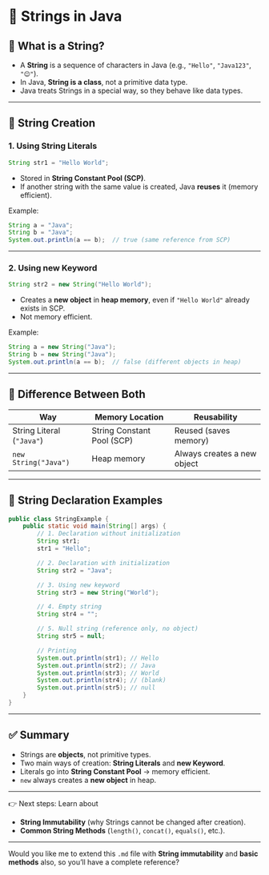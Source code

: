 # 📘 Strings in Java

## 🔹 What is a String?

* A **String** is a sequence of characters in Java (e.g., `"Hello"`, `"Java123"`, `"😊"`).
* In Java, **String is a class**, not a primitive data type.
* Java treats Strings in a special way, so they behave like data types.

---

## 🔹 String Creation

### 1. **Using String Literals**

```java
String str1 = "Hello World";
```

* Stored in **String Constant Pool (SCP)**.
* If another string with the same value is created, Java **reuses** it (memory efficient).

Example:

```java
String a = "Java";
String b = "Java";
System.out.println(a == b);  // true (same reference from SCP)
```

---

### 2. **Using new Keyword**

```java
String str2 = new String("Hello World");
```

* Creates a **new object** in **heap memory**, even if `"Hello World"` already exists in SCP.
* Not memory efficient.

Example:

```java
String a = new String("Java");
String b = new String("Java");
System.out.println(a == b);  // false (different objects in heap)
```

---

## 🔹 Difference Between Both

| Way                       | Memory Location            | Reusability                 |
| ------------------------- | -------------------------- | --------------------------- |
| String Literal (`"Java"`) | String Constant Pool (SCP) | Reused (saves memory)       |
| `new String("Java")`      | Heap memory                | Always creates a new object |

---

## 🔹 String Declaration Examples

```java
public class StringExample {
    public static void main(String[] args) {
        // 1. Declaration without initialization
        String str1;
        str1 = "Hello";

        // 2. Declaration with initialization
        String str2 = "Java";

        // 3. Using new keyword
        String str3 = new String("World");

        // 4. Empty string
        String str4 = "";

        // 5. Null string (reference only, no object)
        String str5 = null;

        // Printing
        System.out.println(str1); // Hello
        System.out.println(str2); // Java
        System.out.println(str3); // World
        System.out.println(str4); // (blank)
        System.out.println(str5); // null
    }
}
```

---

## ✅ Summary

* Strings are **objects**, not primitive types.
* Two main ways of creation: **String Literals** and **new Keyword**.
* Literals go into **String Constant Pool** → memory efficient.
* `new` always creates a **new object** in heap.

---

👉 Next steps: Learn about

* **String Immutability** (why Strings cannot be changed after creation).
* **Common String Methods** (`length()`, `concat()`, `equals()`, etc.).

---

Would you like me to extend this `.md` file with **String immutability** and **basic methods** also, so you’ll have a complete reference?
